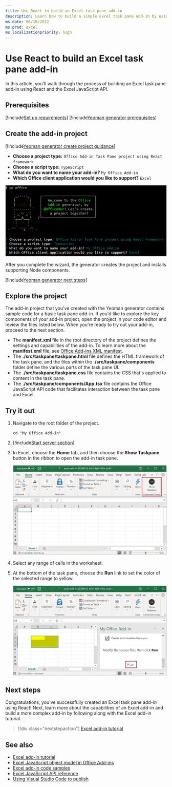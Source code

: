```yaml
---
title: Use React to build an Excel task pane add-in
description: Learn how to build a simple Excel task pane add-in by using the Office JS API and React.
ms.date: 06/10/2022
ms.prod: excel
ms.localizationpriority: high
---
```


# Use React to build an Excel task pane add-in

In this article, you'll walk through the process of building an Excel task pane add-in using React and the Excel JavaScript API.

## Prerequisites

[!include[Set up requirements](../includes/set-up-dev-environment-beforehand.md)]
[!include[Yeoman generator prerequisites](../includes/quickstart-yo-prerequisites.md)]

## Create the add-in project

[!include[Yeoman generator create project guidance](../includes/yo-office-command-guidance.md)]

- **Choose a project type:** `Office Add-in Task Pane project using React framework`
- **Choose a script type:** `TypeScript`
- **What do you want to name your add-in?** `My Office Add-in`
- **Which Office client application would you like to support?** `Excel`

![Screenshot of the Yeoman Office Add-in generator command line interface, with project type set to the React framework.](../images/yo-office-excel-react-2.png)

After you complete the wizard, the generator creates the project and installs supporting Node components.

[!include[Yeoman generator next steps](../includes/yo-office-next-steps.md)]

## Explore the project

The add-in project that you've created with the Yeoman generator contains sample code for a basic task pane add-in. If you'd like to explore the key components of your add-in project, open the project in your code editor and review the files listed below. When you're ready to try out your add-in, proceed to the next section.

- The **manifest.xml** file in the root directory of the project defines the settings and capabilities of the add-in. To learn more about the **manifest.xml** file, see [Office Add-ins XML manifest](../develop/add-in-manifests.md).
- The **./src/taskpane/taskpane.html** file defines the HTML framework of the task pane, and the files within the **./src/taskpane/components** folder define the various parts of the task pane UI.
- The **./src/taskpane/taskpane.css** file contains the CSS that's applied to content in the task pane.
- The **./src/taskpane/components/App.tsx** file contains the Office JavaScript API code that facilitates interaction between the task pane and Excel.

## Try it out

1. Navigate to the root folder of the project.

    ```command&nbsp;line
    cd "My Office Add-in"
    ```

1. [!include[Start server section](../includes/quickstart-yo-start-server-excel.md)] 

1. In Excel, choose the **Home** tab, and then choose the **Show Taskpane** button in the ribbon to open the add-in task pane.

    ![Screenshot of the Excel Home menu, with the Show Taskpane button highlighted.](../images/excel-quickstart-addin-3b.png)

1. Select any range of cells in the worksheet.

1. At the bottom of the task pane, choose the **Run** link to set the color of the selected range to yellow.

    ![Screenshot of Excel, with the add-in task pane open, and the Run button highlighted in the add-in task pane.](../images/excel-quickstart-addin-3c.png)

## Next steps

Congratulations, you've successfully created an Excel task pane add-in using React! Next, learn more about the capabilities of an Excel add-in and build a more complex add-in by following along with the Excel add-in tutorial.

> [!div class="nextstepaction"]
> [Excel add-in tutorial](../tutorials/excel-tutorial.md)

## See also

- [Excel add-in tutorial](../tutorials/excel-tutorial.md)
- [Excel JavaScript object model in Office Add-ins](../excel/excel-add-ins-core-concepts.md)
- [Excel add-in code samples](https://developer.microsoft.com/office/gallery/?filterBy=Samples,Excel)
- [Excel JavaScript API reference](../reference/overview/excel-add-ins-reference-overview.md)
- [Using Visual Studio Code to publish](../publish/publish-add-in-vs-cod.md#using-visual-studio-code-to-publish)